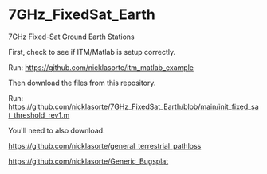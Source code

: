 # 7GHz_FixedSat_Earth
7GHz Fixed-Sat Ground Earth Stations

First, check to see if ITM/Matlab is setup correctly.

Run: https://github.com/nicklasorte/itm_matlab_example

Then download the files from this repository.

Run: https://github.com/nicklasorte/7GHz_FixedSat_Earth/blob/main/init_fixed_sat_threshold_rev1.m

You'll need to also download:

https://github.com/nicklasorte/general_terrestrial_pathloss

https://github.com/nicklasorte/Generic_Bugsplat


